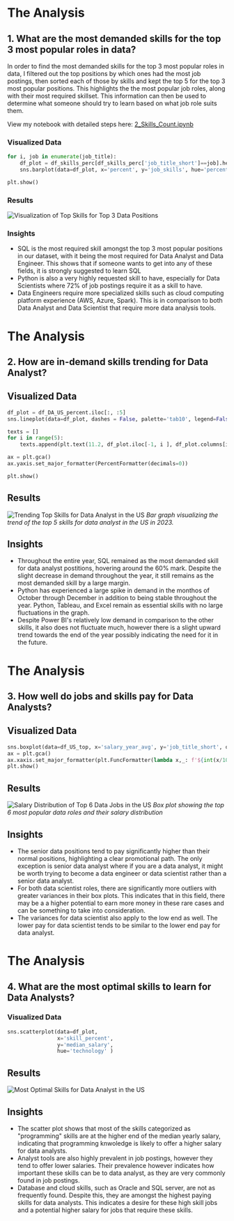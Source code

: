 # The Analysis

## 1. What are the most demanded skills for the top 3 most popular roles in data?

In order to find the most demanded skills for the top 3 most popular roles in data, I filtered out the top positions by which ones had the most job postings, then sorted each of those by skills and kept the top 5 for the top 3 most popular positions. This highlights the the most popular job roles, along with their most required skillset. This information can then be used to determine what someone should try to learn based on what job role suits them.

View my notebook with detailed steps here:
[2_Skills_Count.ipynb](3_project\2_Skills_Count.ipynb)

### Visualized Data

```python
for i, job in enumerate(job_title):
    df_plot = df_skills_perc[df_skills_perc['job_title_short']==job].head(5)
    sns.barplot(data=df_plot, x='percent', y='job_skills', hue='percent', palette = 'dark:b_r', ax=ax[i], legend=False)

plt.show()
```

### Results
![Visualization of Top Skills for Top 3 Data Positions](3_project\Images\skill_demand_data_roles.png)

### Insights

- SQL is the most required skill amongst the top 3 most popular positions in our dataset, with it being the most required for Data Analyst and Data Engineer. This shows that if someone wants to get into any of these fields, it is strongly suggested to learn SQL
- Python is also a very highly requested skill to have, especially for Data Scientists where 72% of job postings require it as a skill to have.
- Data Engineers require more specialized skills such as cloud computing platform experience (AWS, Azure, Spark). This is in comparison to both Data Analyst and Data Scientist that require more data analysis tools.


# The Analysis

## 2. How are in-demand skills trending for Data Analyst?

## Visualized Data

```python
df_plot = df_DA_US_percent.iloc[:, :5]
sns.lineplot(data=df_plot, dashes = False, palette='tab10', legend=False)

texts = []
for i in range(5):
    texts.append(plt.text(11.2, df_plot.iloc[-1, i ], df_plot.columns[i]))

ax = plt.gca()
ax.yaxis.set_major_formatter(PercentFormatter(decimals=0))

plt.show()
```

## Results

![Trending Top Skills for Data Analyst in the US](3_project\Images\top_skills_for_data_analyst.png)
*Bar graph visualizing the trend of the top 5 skills for data analyst in the US in 2023.*

## Insights

- Throughout the entire year, SQL remained as the most demanded skill for data analyst postitions, hovering around the 60% mark. Despite the slight decrease in demand throughout the year, it still remains as the most demanded skill by a large margin.
- Python has experienced a large spike in demand in the monthos of October through December in addition to being stable throughout the year. Python, Tableau, and Excel remain as essential skills with no large fluctuations in the graph.
- Despite Power BI's relatively low demand in comparison to the other skills, it also does not fluctuate much, however there is a slight upward trend towards the end of the year possibly indicating the need for it in the future.


# The Analysis

## 3. How well do jobs and skills pay for Data Analysts?

## Visualized Data
```python
sns.boxplot(data=df_US_top, x='salary_year_avg', y='job_title_short', order= df_order)
ax = plt.gca()
ax.xaxis.set_major_formatter(plt.FuncFormatter(lambda x,_: f'${int(x/1000)}K'))
plt.show()
```
## Results

![Salary Distribution of Top 6 Data Jobs in the US](3_project\Images\salary_ranges_for_top_roles.png)
*Box plot showing the top 6 most popular data roles and their salary distribution*

## Insights

- The senior data positions tend to pay significantly higher than their normal positions, highlighting a clear promotional path. The only exception is senior data analyst where if you are a data analyst, it might be worth trying to become a data engineer or data scientist rather than a senior data analyst.
- For both data scientist roles, there are significantly more outliers with greater variances in their box plots. This indicates that in this field, there may be a a higher potential to earn more money in these rare cases and can be something to take into consideration.
- The variances for data scientist also apply to the low end as well. The lower pay for data scientist tends to be similar to the lower end pay for data analyst.

# The Analysis

## 4. What are the most optimal skills to learn for Data Analysts?

### Visualized Data

```python
sns.scatterplot(data=df_plot,
                x='skill_percent',
                y='median_salary',
                hue='technology' )
```

## Results

![Most Optimal Skills for Data Analyst in the US](3_project\Images\optimal_skills.png)

## Insights

- The scatter plot shows that most of the skills categorized as "programming" skills are at the higher end of the median yearly salary, indicating that programming knwoledge is likely to offer a higher salary for data analysts.
- Analyst tools are also highly prevalent in job postings, however they tend to offer lower salaries. Their prevalence however indicates how important these skills can be to data analyst, as they are very commonly found in job postings.
- Database and cloud skills, such as Oracle and SQL server, are not as frequently found. Despite this, they are amongst the highest paying skills for data analysts. This indicates a desire for these high skill jobs and a potential higher salary for jobs that require these skills.